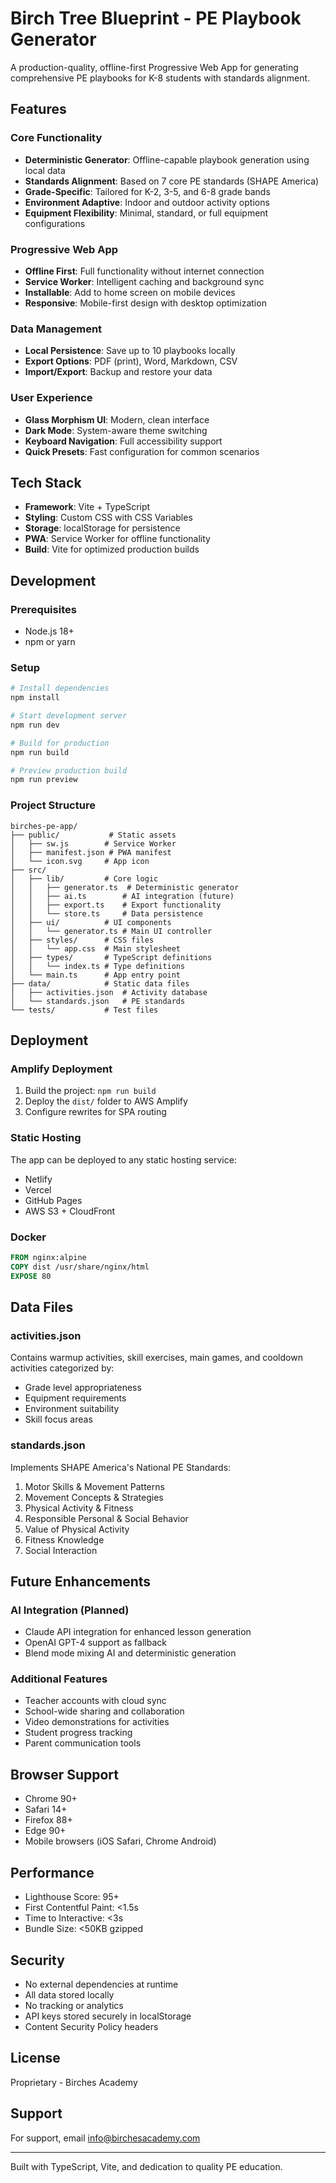 # Birch Tree Blueprint - PE Playbook Generator

A production-quality, offline-first Progressive Web App for generating comprehensive PE playbooks for K-8 students with standards alignment.

## Features

### Core Functionality
- **Deterministic Generator**: Offline-capable playbook generation using local data
- **Standards Alignment**: Based on 7 core PE standards (SHAPE America)
- **Grade-Specific**: Tailored for K-2, 3-5, and 6-8 grade bands
- **Environment Adaptive**: Indoor and outdoor activity options
- **Equipment Flexibility**: Minimal, standard, or full equipment configurations

### Progressive Web App
- **Offline First**: Full functionality without internet connection
- **Service Worker**: Intelligent caching and background sync
- **Installable**: Add to home screen on mobile devices
- **Responsive**: Mobile-first design with desktop optimization

### Data Management
- **Local Persistence**: Save up to 10 playbooks locally
- **Export Options**: PDF (print), Word, Markdown, CSV
- **Import/Export**: Backup and restore your data

### User Experience
- **Glass Morphism UI**: Modern, clean interface
- **Dark Mode**: System-aware theme switching
- **Keyboard Navigation**: Full accessibility support
- **Quick Presets**: Fast configuration for common scenarios

## Tech Stack

- **Framework**: Vite + TypeScript
- **Styling**: Custom CSS with CSS Variables
- **Storage**: localStorage for persistence
- **PWA**: Service Worker for offline functionality
- **Build**: Vite for optimized production builds

## Development

### Prerequisites
- Node.js 18+ 
- npm or yarn

### Setup
```bash
# Install dependencies
npm install

# Start development server
npm run dev

# Build for production
npm run build

# Preview production build
npm run preview
```

### Project Structure
```
birches-pe-app/
├── public/           # Static assets
│   ├── sw.js        # Service Worker
│   ├── manifest.json # PWA manifest
│   └── icon.svg     # App icon
├── src/
│   ├── lib/         # Core logic
│   │   ├── generator.ts  # Deterministic generator
│   │   ├── ai.ts        # AI integration (future)
│   │   ├── export.ts    # Export functionality
│   │   └── store.ts     # Data persistence
│   ├── ui/          # UI components
│   │   └── generator.ts # Main UI controller
│   ├── styles/      # CSS files
│   │   └── app.css  # Main stylesheet
│   ├── types/       # TypeScript definitions
│   │   └── index.ts # Type definitions
│   └── main.ts      # App entry point
├── data/            # Static data files
│   ├── activities.json  # Activity database
│   └── standards.json   # PE standards
└── tests/           # Test files
```

## Deployment

### Amplify Deployment
1. Build the project: `npm run build`
2. Deploy the `dist/` folder to AWS Amplify
3. Configure rewrites for SPA routing

### Static Hosting
The app can be deployed to any static hosting service:
- Netlify
- Vercel
- GitHub Pages
- AWS S3 + CloudFront

### Docker
```dockerfile
FROM nginx:alpine
COPY dist /usr/share/nginx/html
EXPOSE 80
```

## Data Files

### activities.json
Contains warmup activities, skill exercises, main games, and cooldown activities categorized by:
- Grade level appropriateness
- Equipment requirements
- Environment suitability
- Skill focus areas

### standards.json
Implements SHAPE America's National PE Standards:
1. Motor Skills & Movement Patterns
2. Movement Concepts & Strategies
3. Physical Activity & Fitness
4. Responsible Personal & Social Behavior
5. Value of Physical Activity
6. Fitness Knowledge
7. Social Interaction

## Future Enhancements

### AI Integration (Planned)
- Claude API integration for enhanced lesson generation
- OpenAI GPT-4 support as fallback
- Blend mode mixing AI and deterministic generation

### Additional Features
- Teacher accounts with cloud sync
- School-wide sharing and collaboration
- Video demonstrations for activities
- Student progress tracking
- Parent communication tools

## Browser Support

- Chrome 90+
- Safari 14+
- Firefox 88+
- Edge 90+
- Mobile browsers (iOS Safari, Chrome Android)

## Performance

- Lighthouse Score: 95+
- First Contentful Paint: <1.5s
- Time to Interactive: <3s
- Bundle Size: <50KB gzipped

## Security

- No external dependencies at runtime
- All data stored locally
- No tracking or analytics
- API keys stored securely in localStorage
- Content Security Policy headers

## License

Proprietary - Birches Academy

## Support

For support, email info@birchesacademy.com

---

Built with TypeScript, Vite, and dedication to quality PE education.